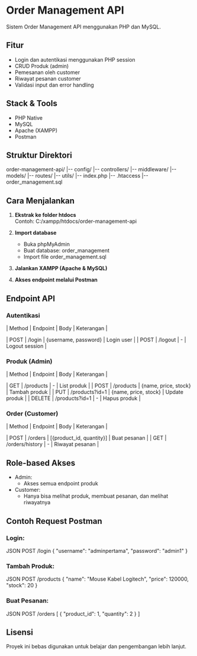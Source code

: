 # Order Management API

Sistem Order Management API menggunakan PHP dan MySQL.

## Fitur

- Login dan autentikasi menggunakan PHP session
- CRUD Produk (admin)
- Pemesanan oleh customer
- Riwayat pesanan customer
- Validasi input dan error handling

## Stack & Tools

- PHP Native
- MySQL
- Apache (XAMPP)
- Postman

## Struktur Direktori

order-management-api/
|-- config/
|-- controllers/
|-- middleware/
|-- models/
|-- routes/
|-- utils/
|-- index.php
|-- .htaccess
|-- order_management.sql

## Cara Menjalankan

1. **Ekstrak ke folder htdocs**  
   Contoh: C:/xampp/htdocs/order-management-api

2. **Import database**
   - Buka phpMyAdmin
   - Buat database: order_management
   - Import file order_management.sql

3. **Jalankan XAMPP (Apache & MySQL)**

5. **Akses endpoint melalui Postman**

## Endpoint API

### Autentikasi
| Method | Endpoint      | Body                        | Keterangan        |

| POST   | /login        | {username, password}        | Login user        |
| POST   | /logout       | -                           | Logout session    |

### Produk (Admin)
| Method | Endpoint        | Body                                | Keterangan       |

| GET    | /products       | -                                   | List produk      |
| POST   | /products       | {name, price, stock}                | Tambah produk    |
| PUT    | /products?id=1  | {name, price, stock}                | Update produk    |
| DELETE | /products?id=1  | -                                   | Hapus produk     |

### Order (Customer)
| Method | Endpoint            | Body                              | Keterangan       |

| POST   | /orders             | [{product_id, quantity}]          | Buat pesanan     |
| GET    | /orders/history     | -                                 | Riwayat pesanan  |

## Role-based Akses

- Admin:
  - Akses semua endpoint produk
- Customer:
  - Hanya bisa melihat produk, membuat pesanan, dan melihat riwayatnya

## Contoh Request Postman

### Login:
JSON
POST /login
{
  "username": "adminpertama",
  "password": "admin1"
}

### Tambah Produk:
JSON
POST /products
{
  "name": "Mouse Kabel Logitech",
  "price": 120000,
  "stock": 20
}

### Buat Pesanan:
JSON
POST /orders
[
  {
    "product_id": 1,
    "quantity": 2
  }
]

## Lisensi

Proyek ini bebas digunakan untuk belajar dan pengembangan lebih lanjut.